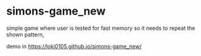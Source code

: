 # simons-game_new
simple game  where  user is tested for fast memory   so  it needs to repeat  the shown pattern,

demo in  https://loki0105.github.io/simons-game_new/
